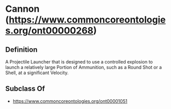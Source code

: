 # Cannon (https://www.commoncoreontologies.org/ont00000268)

## Definition
A Projectile Launcher that is designed to use a controlled explosion to launch a relatively large Portion of Ammunition, such as a Round Shot or a Shell, at a significant Velocity.

## Subclass Of
- https://www.commoncoreontologies.org/ont00001051

